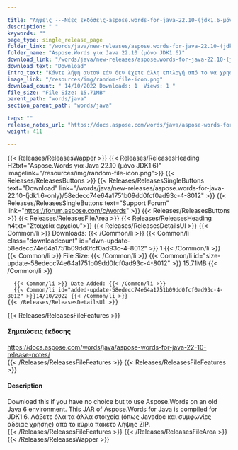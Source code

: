 ```yaml
---

title: "Λήψεις ---Νέες εκδόσεις-aspose.words-for-java-22.10-(jdk1.6-μόνο)"
description: " "
keywords: ""
page_type: single_release_page
folder_link: "/words/java/new-releases/aspose.words-for-java-22.10-(jdk1.6-only)/"
folder_name: "Aspose.Words για Java 22.10 (μόνο JDK1.6)"
download_link: "/words/java/new-releases/aspose.words-for-java-22.10-(jdk1.6-only)/58edecc74e64a1751b09dd0fcf0ad93c-4-8012"
download_text: "Download"
Intro_text: "Κάντε λήψη αυτού εάν δεν έχετε άλλη επιλογή από το να χρησιμοποιήσετε το Aspose.Words σε ένα παλιό περιβάλλον Java 6. Αυτό το JAR του Aspose.Words για Java έχει μεταγλωττιστεί για JDK1.6. Λάβετε όλα τα άλλα στοιχεία (όπως Javadoc και συμφωνίες άδειας χρήσης) από το κύριο πακέτο λήψης ZIP."
image_link: "/resources/img/random-file-icon.png"
download_count: " 14/10/2022 Downloads: 1  Views: 1 "
file_size: "File Size: 15.71MB"
parent_path: "words/java"
section_parent_path: "words/java"

tags: ""
release_notes_url: "https://docs.aspose.com/words/java/aspose-words-for-java-22-10-release-notes/"
weight: 411

---
```


{{< Releases/ReleasesWapper >}}
  {{< Releases/ReleasesHeading H2txt="Aspose.Words για Java 22.10 (μόνο JDK1.6)" imagelink="/resources/img/random-file-icon.png">}}
  {{< Releases/ReleasesButtons >}}
    {{< Releases/ReleasesSingleButtons text="Download" link="/words/java/new-releases/aspose.words-for-java-22.10-(jdk1.6-only)/58edecc74e64a1751b09dd0fcf0ad93c-4-8012" >}}
    {{< Releases/ReleasesSingleButtons text="Support Forum" link="https://forum.aspose.com/c/words" >}}
  {{< Releases/ReleasesButtons >}}
  {{< Releases/ReleasesFileArea >}}
    {{< Releases/ReleasesHeading h4txt="Στοιχεία αρχείου">}}
    {{< Releases/ReleasesDetailsUl >}}
      {{< Common/li >}} Downloads: {{< /Common/li >}}
      {{< Common/li class="downloadcount" id="dwn-update-58edecc74e64a1751b09dd0fcf0ad93c-4-8012" >}} 1 {{< /Common/li >}}
      {{< Common/li >}} File Size: {{< /Common/li >}}
      {{< Common/li id="size-update-58edecc74e64a1751b09dd0fcf0ad93c-4-8012" >}} 15.71MB {{< /Common/li >}}

      {{< Common/li >}} Date Added: {{< /Common/li >}}
      {{< Common/li id="added-update-58edecc74e64a1751b09dd0fcf0ad93c-4-8012" >}}14/10/2022 {{< /Common/li >}}
    {{< /Releases/ReleasesDetailsUl >}}

  {{< Releases/ReleasesFileFeatures >}}
      <h4>Σημειώσεις έκδοσης</h4><div> <a href='https://docs.aspose.com/words/java/aspose-words-for-java-22-10-release-notes/'>https://docs.aspose.com/words/java/aspose-words-for-java-22-10-release-notes/</a></div>
  {{< /Releases/ReleasesFileFeatures >}}
  {{< Releases/ReleasesFileFeatures >}}
      <h4>Description</h4><div class="HTMLDescription">Download this if you have no choice but to use Aspose.Words on an old Java 6 environment. This JAR of Aspose.Words for Java is compiled for JDK1.6. Λάβετε όλα τα άλλα στοιχεία (όπως Javadoc και συμφωνίες άδειας χρήσης) από το κύριο πακέτο λήψης ZIP.</div>
  {{< /Releases/ReleasesFileFeatures >}}
 {{< /Releases/ReleasesFileArea >}}
{{< /Releases/ReleasesWapper >}}



